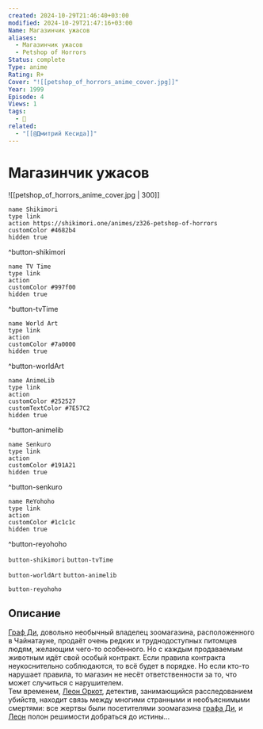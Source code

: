 ```yaml
---
created: 2024-10-29T21:46:40+03:00
modified: 2024-10-29T21:47:16+03:00
Name: Магазинчик ужасов
aliases:
  - Магазинчик ужасов
  - Petshop of Horrors
Status: complete
Type: anime
Rating: R+
Cover: "![[petshop_of_horrors_anime_cover.jpg]]"
Year: 1999
Episode: 4
Views: 1
tags:
  - 🔞
related:
  - "[[@Дмитрий Кесида]]"
---
```


# Магазинчик ужасов

![[petshop_of_horrors_anime_cover.jpg | 300]]

```button
name Shikimori
type link
action https://shikimori.one/animes/z326-petshop-of-horrors
customColor #4682b4
hidden true
```
^button-shikimori

```button
name TV Time
type link
action 
customColor #997f00
hidden true
```
^button-tvTime

```button
name World Art
type link
action 
customColor #7a0000
hidden true
```
^button-worldArt

```button
name AnimeLib
type link
action 
customColor #252527
customTextColor #7E57C2
hidden true
```
^button-animelib

```button
name Senkuro
type link
action 
customColor #191A21
hidden true
```
^button-senkuro

```button
name ReYohoho
type link
action 
customColor #1c1c1c
hidden true
```
^button-reyohoho



`button-shikimori` `button-tvTime`

`button-worldArt` `button-animelib`

`button-reyohoho`

## Описание

[Граф Ди](https://shikimori.one/characters/2617-count-d), довольно необычный владелец зоомагазина, расположенного в Чайнатауне, продаёт очень редких и труднодоступных питомцев людям, желающим чего-то особенного. Но с каждым продаваемым животным идёт свой особый контракт. Если правила контракта неукоснительно соблюдаются, то всё будет в порядке. Но если кто-то нарушает правила, то магазин не несёт ответственности за то, что может случиться с нарушителем.  
Тем временем, [Леон Оркот](https://shikimori.one/characters/6832-leon-orcot), детектив, занимающийся расследованием убийств, находит связь между многими странными и необъяснимыми смертями: все жертвы были посетителями зоомагазина [графа Ди](https://shikimori.one/characters/2617-count-d), и [Леон](https://shikimori.one/characters/6832-leon-orcot) полон решимости добраться до истины...
